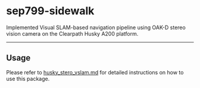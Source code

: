 # sep799-sidewalk

Implemented Visual SLAM-based navigation pipeline using OAK-D stereo vision camera on the Clearpath Husky A200 platform.

---

## Usage

Please refer to [husky_stero_vslam.md](husky_stereo_vslam.md) for detailed instructions on how to use this package.
